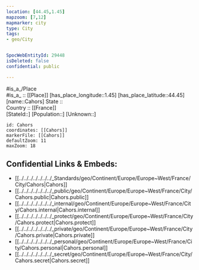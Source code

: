 ```yaml
---
location: [44.45,1.45] 
mapzoom: [7,12] 
mapmarker: city 
type: City
tags:
- geo/City


SpocWebEntityId: 29448
isDeleted: false
confidential: public

---
```

#is_a_/Place  
#is_a_ :: [[Place]] 
[has_place_longitude::1.45] 
[has_place_latitude::44.45] 
[name::Cahors] 
State ::  
Country :: [[France]]  
[StateId::] 
[Population::] 
[Unknown::] 


```leaflet
id: Cahors
coordinates: [[Cahors]] 
markerFile: [[Cahors]] 
defaultZoom: 11 
maxZoom: 18
```


## Confidential Links & Embeds: 
- [[../../../../../../../_Standards/geo/Continent/Europe/Europe~West/France/City/Cahors|Cahors]] 
- [[../../../../../../../_public/geo/Continent/Europe/Europe~West/France/City/Cahors.public|Cahors.public]] 
- [[../../../../../../../_internal/geo/Continent/Europe/Europe~West/France/City/Cahors.internal|Cahors.internal]] 
- [[../../../../../../../_protect/geo/Continent/Europe/Europe~West/France/City/Cahors.protect|Cahors.protect]] 
- [[../../../../../../../_private/geo/Continent/Europe/Europe~West/France/City/Cahors.private|Cahors.private]] 
- [[../../../../../../../_personal/geo/Continent/Europe/Europe~West/France/City/Cahors.personal|Cahors.personal]] 
- [[../../../../../../../_secret/geo/Continent/Europe/Europe~West/France/City/Cahors.secret|Cahors.secret]] 
